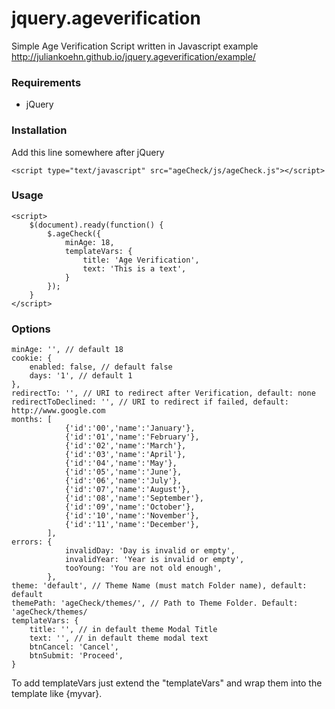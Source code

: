 # jquery.ageverification
Simple Age Verification Script written in Javascript
example http://juliankoehn.github.io/jquery.ageverification/example/

### Requirements

* jQuery

### Installation

Add this line somewhere after jQuery

    <script type="text/javascript" src="ageCheck/js/ageCheck.js"></script>

### Usage

    <script>
        $(document).ready(function() {
            $.ageCheck({
                minAge: 18,
                templateVars: {
                    title: 'Age Verification',
                    text: 'This is a text',
                }
            });
        }
    </script>

### Options


    minAge: '', // default 18
    cookie: {
        enabled: false, // default false
        days: '1', // default 1 
    },
    redirectTo: '', // URI to redirect after Verification, default: none
    redirectToDeclined: '', // URI to redirect if failed, default: http://www.google.com
    months: [
				{'id':'00','name':'January'},
				{'id':'01','name':'February'},
				{'id':'02','name':'March'},
				{'id':'03','name':'April'},
				{'id':'04','name':'May'},
				{'id':'05','name':'June'},
				{'id':'06','name':'July'},
				{'id':'07','name':'August'},
				{'id':'08','name':'September'},
				{'id':'09','name':'October'},
				{'id':'10','name':'November'},
				{'id':'11','name':'December'},
			],
	errors: {
				invalidDay: 'Day is invalid or empty',
				invalidYear: 'Year is invalid or empty',
				tooYoung: 'You are not old enough',
			},
    theme: 'default', // Theme Name (must match Folder name), default: default
    themePath: 'ageCheck/themes/', // Path to Theme Folder. Default: 'ageCheck/themes/
    templateVars: {
        title: '', // in default theme Modal Title
        text: '', // in default theme modal text
        btnCancel: 'Cancel',
        btnSubmit: 'Proceed',
    }

To add templateVars just extend the "templateVars" and wrap them into the template like {myvar}.
